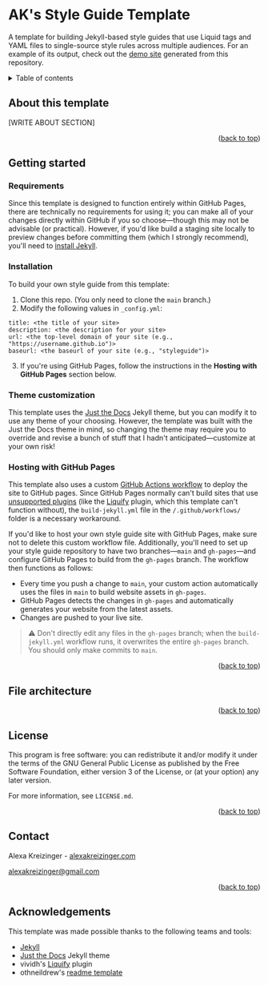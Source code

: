 <a name="readme-top"></a>
# AK's Style Guide Template

A template for building Jekyll-based style guides that use Liquid tags and YAML files to single-source style rules across multiple audiences. For an example of its output, check out the [demo site](https://alexakreizinger.github.io/styleguidetemplate/) generated from this repository. 

<details>
  <summary>Table of contents</summary>

[PUT TABLE OF CONTENTS HERE!!]

</details>

## About this template

[WRITE ABOUT SECTION]

<p align="right">(<a href="#readme-top">back to top</a>)</p>

## Getting started

### Requirements
Since this template is designed to function entirely within GitHub Pages, there are technically no requirements for using it; you can make all of your changes directly within GitHub if you so choose—though this may not be advisable (or practical). However, if you'd like build a staging site locally to preview changes before committing them (which I strongly recommend), you'll need to [install Jekyll](https://jekyllrb.com/docs/installation/).

### Installation 

To build your own style guide from this template:

1. Clone this repo. (You only need to clone the `main` branch.)
2. Modify the following values in `_config.yml`:
  ```
  title: <the title of your site>
  description: <the description for your site>
  url: <the top-level domain of your site (e.g., "https://username.github.io")>
  baseurl: <the baseurl of your site (e.g., "styleguide")>
  ```
3. If you're using GitHub Pages, follow the instructions in the **Hosting with GitHub Pages** section below.

### Theme customization
This template uses the [Just the Docs](https://github.com/just-the-docs/just-the-docs) Jekyll theme, but you can modify it to use any theme of your choosing. However, the template was built with the Just the Docs theme in mind, so changing the theme may require you to override and revise a bunch of stuff that I hadn't anticipated—customize at your own risk!

### Hosting with GitHub Pages
This template also uses a custom [GitHub Actions workflow](https://docs.github.com/en/actions/learn-github-actions/understanding-github-actions) to deploy the site to GitHub pages. Since GitHub Pages normally can't build sites that use [unsupported plugins](https://docs.github.com/en/pages/setting-up-a-github-pages-site-with-jekyll/about-github-pages-and-jekyll#plugins) (like the [Liquify](https://github.com/vividh/liquify) plugin, which this template can't function without), the `build-jekyll.yml` file in the `/.github/workflows/` folder is a necessary workaround. 

If you'd like to host your own style guide site with GitHub Pages, make sure not to delete this custom workflow file. Additionally, you'll need to set up your style guide repository to have two branches—`main` and `gh-pages`—and configure GitHub Pages to build from the `gh-pages` branch. The workflow then functions as follows:

* Every time you push a change to `main`, your custom action automatically uses the files in `main` to build website assets in `gh-pages`.
* GitHub Pages detects the changes in `gh-pages` and automatically generates your website from the latest assets.
* Changes are pushed to your live site.

> :warning: Don't directly edit any files in the `gh-pages` branch; when the `build-jekyll.yml` workflow runs, it overwrites the entire `gh-pages` branch. You should only make commits to `main`.

<p align="right">(<a href="#readme-top">back to top</a>)</p>

## File architecture

<p align="right">(<a href="#readme-top">back to top</a>)</p>

## License

This program is free software: you can redistribute it and/or modify it under the terms of the GNU General Public License as published by the Free Software Foundation, either version 3 of the License, or (at your option) any later version. 

For more information, see `LICENSE.md`.

<p align="right">(<a href="#readme-top">back to top</a>)</p>

## Contact

Alexa Kreizinger - [alexakreizinger.com](https://alexakreizinger.com/)

alexakreizinger@gmail.com

<p align="right">(<a href="#readme-top">back to top</a>)</p>

## Acknowledgements 

This template was made possible thanks to the following teams and tools:

* [Jekyll](https://jekyllrb.com/)
* [Just the Docs](https://github.com/just-the-docs/just-the-docs) Jekyll theme
* vividh's [Liquify](https://github.com/vividh/liquify) plugin
* othneildrew's [readme template](https://github.com/othneildrew/Best-README-Template) 